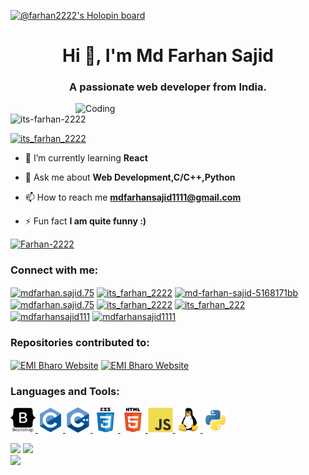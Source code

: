[![@farhan2222's Holopin board](https://holopin.me/farhan2222)](https://holopin.io/@farhan2222)


<h1 align="center">Hi 👋, I'm Md Farhan Sajid</h1>
<h3 align="center">A passionate web developer from India.</h3>
<img align="right" alt="Coding" width="400" src="https://cdn.dribbble.com/users/1162077/screenshots/3848914/programmer.gif">


<p align="left"> <img src="https://komarev.com/ghpvc/?username=its-farhan-2222&label=Profile%20views&color=0e75b6&style=flat" alt="its-farhan-2222" /> </p>

<p align="left"> <a href="https://twitter.com/its_farhan_2222" target="blank"><img src="https://img.shields.io/twitter/follow/its_farhan_2222?logo=twitter&style=for-the-badge" alt="its_farhan_2222" /></a> </p>

- 🌱 I’m currently learning **React**

- 💬 Ask me about **Web Development,C/C++,Python**

- 📫 How to reach me **mdfarhansajid1111@gmail.com**

- ⚡ Fun fact **I am quite funny :)**


<p align="left"> <a href="https://github.com/ryo-ma/github-profile-trophy"><img src="https://github-profile-trophy.vercel.app/?username=Farhan-2222" alt="Farhan-2222" /></a> </p>

<h3 align="left">Connect with me:</h3>
<p align="left">
<a href="https://leetcode.com/mdfarhansajid1111/" target="blank"><img align="center" src="https://raw.githubusercontent.com/rahuldkjain/github-profile-readme-generator/master/src/images/icons/Social/leetcode.svg" alt="mdfarhan.sajid.75" height="30" width="40" /></a>
<a href="https://twitter.com/its_farhan_2222" target="blank"><img align="center" src="https://raw.githubusercontent.com/rahuldkjain/github-profile-readme-generator/master/src/images/icons/Social/twitter.svg" alt="its_farhan_2222" height="30" width="40" /></a>
<a href="https://linkedin.com/in/md-farhan-sajid-5168171bb" target="blank"><img align="center" src="https://raw.githubusercontent.com/rahuldkjain/github-profile-readme-generator/master/src/images/icons/Social/linked-in-alt.svg" alt="md-farhan-sajid-5168171bb" height="30" width="40" /></a>
<a href="https://fb.com/mdfarhan.sajid.75" target="blank"><img align="center" src="https://raw.githubusercontent.com/rahuldkjain/github-profile-readme-generator/master/src/images/icons/Social/facebook.svg" alt="mdfarhan.sajid.75" height="30" width="40" /></a>
<a href="https://instagram.com/its_farhan_2222" target="blank"><img align="center" src="https://raw.githubusercontent.com/rahuldkjain/github-profile-readme-generator/master/src/images/icons/Social/instagram.svg" alt="its_farhan_2222" height="30" width="40" /></a>
<a href="https://www.codechef.com/users/its_farhan_222" target="blank"><img align="center" src="https://cdn.jsdelivr.net/npm/simple-icons@3.1.0/icons/codechef.svg" alt="its_farhan_222" height="30" width="40" /></a>
<a href="https://www.hackerrank.com/mdfarhansajid111" target="blank"><img align="center" src="https://raw.githubusercontent.com/rahuldkjain/github-profile-readme-generator/master/src/images/icons/Social/hackerrank.svg" alt="mdfarhansajid111" height="30" width="40" /></a>
<a href="https://auth.geeksforgeeks.org/user/mdfarhansajid1111" target="blank"><img align="center" src="https://raw.githubusercontent.com/rahuldkjain/github-profile-readme-generator/master/src/images/icons/Social/geeks-for-geeks.svg" alt="mdfarhansajid1111" height="30" width="40" /></a>
</p>

<h3> Repositories contributed to: </h3>
<a href="https://github.com/EMIBharo/Website/commits?author=Farhan-2222"><img align="center" src="https://user-images.githubusercontent.com/87274221/226095857-dacd596d-dd1b-4f68-8c68-03086ca730e2.png" alt="EMI Bharo Website" height="60" width="120" /></a>
<a href="https://github.com/AnshSinghSonkhia/Futuristic-CSS-Animations/commits?author=Farhan-2222"><img align="center" src="https://user-images.githubusercontent.com/87274221/226096436-f34eddd8-8235-41cd-bee9-cdbb658b434f.png" alt="EMI Bharo Website" height="60" width="120" /></a>

<h3 align="left">Languages and Tools:</h3>
<p align="left"> <a href="https://getbootstrap.com" target="_blank" rel="noreferrer"> <img src="https://raw.githubusercontent.com/devicons/devicon/master/icons/bootstrap/bootstrap-plain-wordmark.svg" alt="bootstrap" width="40" height="40"/> </a> <a href="https://www.cprogramming.com/" target="_blank" rel="noreferrer"> <img src="https://raw.githubusercontent.com/devicons/devicon/master/icons/c/c-original.svg" alt="c" width="40" height="40"/> </a> <a href="https://www.w3schools.com/cpp/" target="_blank" rel="noreferrer"> <img src="https://raw.githubusercontent.com/devicons/devicon/master/icons/cplusplus/cplusplus-original.svg" alt="cplusplus" width="40" height="40"/> </a> <a href="https://www.w3schools.com/css/" target="_blank" rel="noreferrer"> <img src="https://raw.githubusercontent.com/devicons/devicon/master/icons/css3/css3-original-wordmark.svg" alt="css3" width="40" height="40"/> </a> <a href="https://www.w3.org/html/" target="_blank" rel="noreferrer"> <img src="https://raw.githubusercontent.com/devicons/devicon/master/icons/html5/html5-original-wordmark.svg" alt="html5" width="40" height="40"/> </a> <a href="https://developer.mozilla.org/en-US/docs/Web/JavaScript" target="_blank" rel="noreferrer"> <img src="https://raw.githubusercontent.com/devicons/devicon/master/icons/javascript/javascript-original.svg" alt="javascript" width="40" height="40"/> </a> <a href="https://www.linux.org/" target="_blank" rel="noreferrer"> <img src="https://raw.githubusercontent.com/devicons/devicon/master/icons/linux/linux-original.svg" alt="linux" width="40" height="40"/> </a> <a href="https://www.python.org" target="_blank" rel="noreferrer"> <img src="https://raw.githubusercontent.com/devicons/devicon/master/icons/python/python-original.svg" alt="python" width="40" height="40"/> </a> </p>


![](https://github-readme-stats.vercel.app/api?username=Farhan-2222&hide_border=false&include_all_commits=false&count_private=false)
![](https://github-readme-stats.vercel.app/api/top-langs/?username=Farhan-2222&hide_border=false&include_all_commits=false&count_private=false&layout=compact)<br/>
![](https://github-readme-streak-stats.herokuapp.com/?user=Farhan-2222&hide_border=false)<br/>



